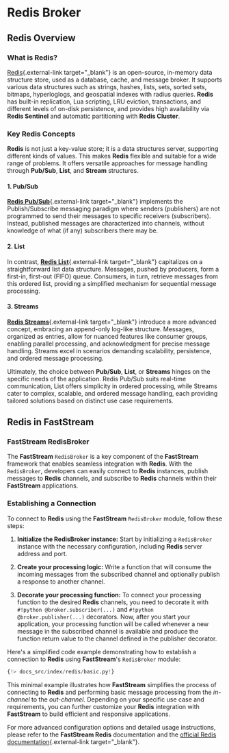 # Redis Broker

## Redis Overview

### What is Redis?

[Redis](https://redis.io/){.external-link target="_blank"} is an open-source, in-memory data structure store, used as a database, cache, and message broker. It supports various data structures such as strings, hashes, lists, sets, sorted sets, bitmaps, hyperloglogs, and geospatial indexes with radius queries. **Redis** has built-in replication, Lua scripting, LRU eviction, transactions, and different levels of on-disk persistence, and provides high availability via **Redis Sentinel** and automatic partitioning with **Redis Cluster**.

### Key Redis Concepts

**Redis** is not just a key-value store; it is a data structures server, supporting different kinds of values. This makes **Redis** flexible and suitable for a wide range of problems. It offers versatile approaches for message handling through **Pub/Sub**, **List**, and **Stream** structures.

#### 1. Pub/Sub

[**Redis Pub/Sub**](https://redis.io/docs/interact/pubsub/){.external-link target="_blank"} implements the Publish/Subscribe messaging paradigm where senders (publishers) are not programmed to send their messages to specific receivers (subscribers). Instead, published messages are characterized into channels, without knowledge of what (if any) subscribers there may be.

#### 2. List

In contrast, [**Redis List**](https://redis.io/docs/data-types/lists/#common-use-cases-for-lists){.external-link target="_blank"} capitalizes on a straightforward list data structure. Messages, pushed by producers, form a first-in, first-out (FIFO) queue. Consumers, in turn, retrieve messages from this ordered list, providing a simplified mechanism for sequential message processing.

#### 3. Streams

[**Redis Streams**](https://redis.io/docs/data-types/streams/){.external-link target="_blank"} introduce a more advanced concept, embracing an append-only log-like structure. Messages, organized as entries, allow for nuanced features like consumer groups, enabling parallel processing, and acknowledgment for precise message handling. Streams excel in scenarios demanding scalability, persistence, and ordered message processing.

Ultimately, the choice between **Pub/Sub**, **List**, or **Streams** hinges on the specific needs of the application. Redis Pub/Sub suits real-time communication, List offers simplicity in ordered processing, while Streams cater to complex, scalable, and ordered message handling, each providing tailored solutions based on distinct use case requirements.

## Redis in FastStream

### FastStream RedisBroker

The **FastStream** `RedisBroker` is a key component of the **FastStream** framework that enables seamless integration with **Redis**. With the `RedisBroker`, developers can easily connect to **Redis** instances, publish messages to **Redis** channels, and subscribe to **Redis** channels within their **FastStream** applications.

### Establishing a Connection

To connect to **Redis** using the **FastStream** `RedisBroker` module, follow these steps:

1. **Initialize the RedisBroker instance:** Start by initializing a `RedisBroker` instance with the necessary configuration, including **Redis** server address and port.

2. **Create your processing logic:** Write a function that will consume the incoming messages from the subscribed channel and optionally publish a response to another channel.

3. **Decorate your processing function:** To connect your processing function to the desired **Redis** channels, you need to decorate it with `#!python @broker.subscriber(...)` and `#!python @broker.publisher(...)` decorators. Now, after you start your application, your processing function will be called whenever a new message in the subscribed channel is available and produce the function return value to the channel defined in the publisher decorator.

Here's a simplified code example demonstrating how to establish a connection to **Redis** using **FastStream**'s `RedisBroker` module:

```python linenums="1"
{!> docs_src/index/redis/basic.py!}
```

This minimal example illustrates how **FastStream** simplifies the process of connecting to **Redis** and performing basic message processing from the *in-channel* to the *out-channel*. Depending on your specific use case and requirements, you can further customize your **Redis** integration with **FastStream** to build efficient and responsive applications.

For more advanced configuration options and detailed usage instructions, please refer to the **FastStream Redis** documentation and the [official Redis documentation](https://redis.io/documentation){.external-link target="_blank"}.

